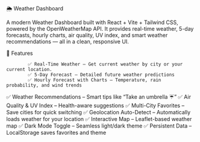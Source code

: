 🌦️ Weather Dashboard

A modern Weather Dashboard built with React + Vite + Tailwind CSS, powered by the OpenWeatherMap API.
It provides real-time weather, 5-day forecasts, hourly charts, air quality, UV index, and smart weather recommendations — all in a clean, responsive UI.


🚀 Features

            ✅ Real-Time Weather – Get current weather by city or your current location.
            ✅ 5-Day Forecast – Detailed future weather predictions
            ✅ Hourly Forecast with Charts – Temperature, rain probability, and wind trends
✅ Weather Recommendations – Smart tips like “Take an umbrella ☔”
✅ Air Quality & UV Index – Health-aware suggestions
✅ Multi-City Favorites – Save cities for quick switching
✅ Geolocation Auto-Detect – Automatically loads weather for your location
✅ Interactive Map – Leaflet-based weather map
✅ Dark Mode Toggle – Seamless light/dark theme
✅ Persistent Data – LocalStorage saves favorites and theme

